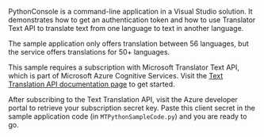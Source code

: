 PythonConsole is a command-line application in a Visual Studio solution. It demonstrates how to get an authentication token and how to use Translator Text API to translate text from one language to text in another language.

The sample application only offers translation between 56 languages, but the service offers translations for 50+ languages.

This sample requires a subscription with Microsoft Translator Text API, which is part of Microsoft Azure Cognitive Services. Visit the [Text Translation API documentation page](http://docs.microsofttranslator.com/text-translate.html) to get started.

After subscribing to the Text Translation API, visit the Azure developer portal to retrieve your subscription secret key. Paste this client secret in the sample application code (in `MTPythonSampleCode.py`) and you are ready to go.

